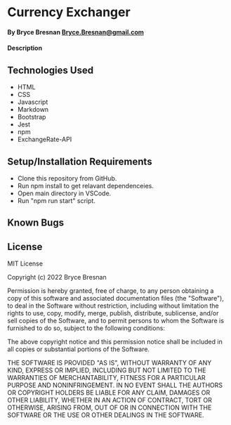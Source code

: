 # Currency Exchanger

#### By Bryce Bresnan <Bryce.Bresnan@gmail.com>

#### Description

## Technologies Used

* HTML
* CSS
* Javascript
* Markdown
* Bootstrap
* Jest
* npm
* ExchangeRate-API

## Setup/Installation Requirements

* Clone this repository from GitHub.
* Run npm install to get relavant dependenceies.
* Open main directory in VSCode.
* Run "npm run start" script.


## Known Bugs


## License
MIT License

Copyright (c) 2022 Bryce Bresnan

Permission is hereby granted, free of charge, to any person obtaining a copy
of this software and associated documentation files (the "Software"), to deal
in the Software without restriction, including without limitation the rights
to use, copy, modify, merge, publish, distribute, sublicense, and/or sell
copies of the Software, and to permit persons to whom the Software is
furnished to do so, subject to the following conditions:

The above copyright notice and this permission notice shall be included in all
copies or substantial portions of the Software.

THE SOFTWARE IS PROVIDED "AS IS", WITHOUT WARRANTY OF ANY KIND, EXPRESS OR
IMPLIED, INCLUDING BUT NOT LIMITED TO THE WARRANTIES OF MERCHANTABILITY,
FITNESS FOR A PARTICULAR PURPOSE AND NONINFRINGEMENT. IN NO EVENT SHALL THE
AUTHORS OR COPYRIGHT HOLDERS BE LIABLE FOR ANY CLAIM, DAMAGES OR OTHER
LIABILITY, WHETHER IN AN ACTION OF CONTRACT, TORT OR OTHERWISE, ARISING FROM,
OUT OF OR IN CONNECTION WITH THE SOFTWARE OR THE USE OR OTHER DEALINGS IN THE
SOFTWARE.